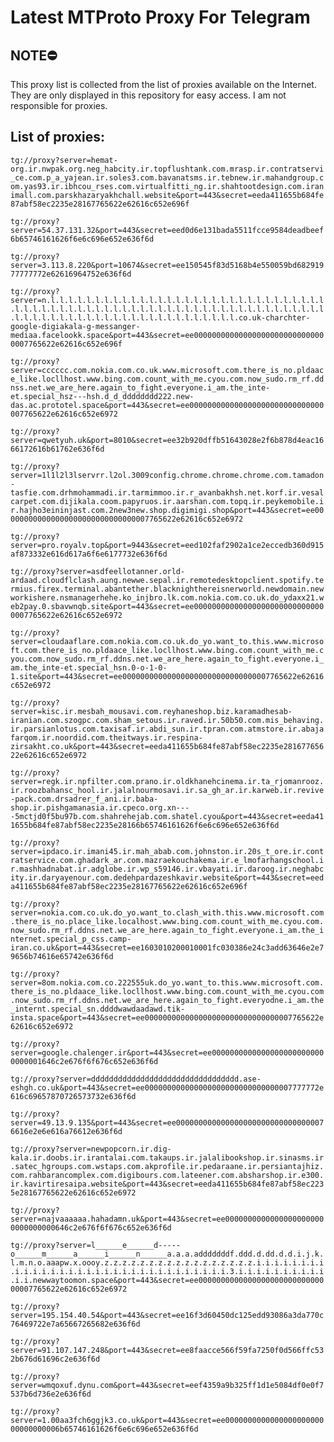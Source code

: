 # Latest MTProto Proxy For Telegram

## NOTE⛔

This proxy list is collected from the list of proxies available on the Internet. They are only displayed in this repository for easy access. I am not responsible for proxies.

## List of proxies:

`tg://proxy?server=hemat-org.ir.nwpak.org.neg_habcity.ir.topflushtank.com.mrasp.ir.contratservi_ce.com.p_a_yajean.ir.soles3.com.bavanatsms.ir.tebnew.ir.mahandgroup.com.yas93.ir.ibhcou_rses.com.virtualfitti_ng.ir.shahtootdesign.com.iranimall.com.parskhazaryakhchall.website&port=443&secret=eeda411655b684fe87abf58ec2235e28167765622e62616c652e696f`

`tg://proxy?server=54.37.131.32&port=443&secret=eed0d6e131bada5511fcce9584deadbeef6b65746161626f6e6c696e652e636f6d`

`tg://proxy?server=3.113.8.220&port=10674&secret=ee150545f83d5168b4e550059bd68291977777772e62616964752e636f6d`

`tg://proxy?server=n.l.l.l.l.l.l.l.l.l.l.l.l.l.l.l.l.l.l.l.l.l.l.l.l.l.l.l.l.l.l.l.l.l.l.l.l.l.l.l.l.l.l.l.l.l.l.l.l.l.l.l.l.l.l.l.l.l.l.l.l.l.l.l.l.l.l.l.l.l.l.l.l.l.l.l.l.l.l.l.l.l.l.l.l.l.l.l.l.l.l.l.co.uk-charchter-google-digiakala-g-messanger-mediaa.facelookk.space&port=443&secret=ee000000000000000000000000000000007765622e62616c652e696f`

`tg://proxy?server=cccccc.com.nokia.com.co.uk.www.microsoft.com.there_is_no.pldaace_like.locllhost.www.bing.com.count_with_me.cyou.com.now_sudo.rm_rf.ddnss.net.we_are_here.again_to_fight.everyone.i_am.the_inte-et.special_hsz---hsh.d_d_dddddddd222.new-das.ac.prototel.space&port=443&secret=ee000000000000000000000000000000007765622e62616c652e6972`

`tg://proxy?server=qwetyuh.uk&port=8010&secret=ee32b920dffb51643028e2f6b878d4eac1666172616b61762e636f6d`

`tg://proxy?server=1l1l2l3lservrr.l2ol.3009config.chrome.chrome.chrome.com.tamadon-tasfie.com.drhmohammadi.ir.tarmimmoo.ir.r_avanbakhsh.net.korf.ir.vesalcarpet.com.dijikala.coom.papyruos.ir.aarshan.com.topq.ir.peykemobile.ir.hajho3eininjast.com.2new3new.shop.digimigi.shop&port=443&secret=ee000000000000000000000000000000007765622e62616c652e6972`

`tg://proxy?server=pro.royalv.top&port=9443&secret=eed102faf2902a1ce2eccedb360d915af873332e616d617a6f6e6177732e636f6d`

`tg://proxy?server=asdfeellotanner.orld-ardaad.cloudflclash.aung.newwe.sepal.ir.remotedesktopclient.spotify.termius.firex.terminal.abantether.blacknighthereisnerworld.newdomain.newworkishere.nsmanagerhehe.ko_injbro.lk.com.nokia.com.co.uk.do_ydaxx21.web2pay.0.sbavwnqb.site&port=443&secret=ee000000000000000000000000000000007765622e62616c652e6972`

`tg://proxy?server=cloudaaflare.com.nokia.com.co.uk.do_yo.want_to.this.www.microsoft.com.there_is_no.pldaace_like.locllhost.www.bing.com.count_with_me.cyou.com.now_sudo.rm_rf.ddns.net.we_are_here.again_to_fight.everyone.i_am.the_inte-et.special_hsn.0-o-1-0-1.site&port=443&secret=ee000000000000000000000000000000007765622e62616c652e6972`

`tg://proxy?server=kisc.ir.mesbah_mousavi.com.reyhaneshop.biz.karamadhesab-iranian.com.szogpc.com.sham_setous.ir.raved.ir.50b50.com.mis_behaving.ir.parsianlotus.com.taxisaf.ir.abdi_sun.ir.tpran.com.atmstore.ir.abajafarqom.ir.noordid.com.theitways.ir.respina-zirsakht.co.uk&port=443&secret=eeda411655b684fe87abf58ec2235e28167765622e62616c652e6972`

`tg://proxy?server=regk.ir.npfilter.com.prano.ir.oldkhanehcinema.ir.ta_rjomanrooz.ir.roozbahansc_hool.ir.jalalnourmosavi.ir.sa_gh_ar.ir.karweb.ir.revive-pack.com.drsadrer_f_ani.ir.baba-shop.ir.pishgamanasia.ir.cpeco.org.xn----5mctjd0f5bu97b.com.shahrehejab.com.shatel.cyou&port=443&secret=eeda411655b684fe87abf58ec2235e28166b65746161626f6e6c696e652e636f6d`

`tg://proxy?server=ipdaco.ir.imani45.ir.mah_abab.com.johnston.ir.20s_t_ore.ir.contratservice.com.ghadark_ar.com.mazraekouchakema.ir.e_lmofarhangschool.ir.mashhadnabat.ir.adglobe.ir.wp_s59146.ir.vbayati.ir.daroog.ir.neghabcity.ir.daryayenour.com.dedehpardazeshkavir.website&port=443&secret=eeda411655b684fe87abf58ec2235e28167765622e62616c652e696f`

`tg://proxy?server=nokia.com.co.uk.do_yo.want_to.clash_with.this.www.microsoft.com.there_is_no.place_like.localhost.www.bing.com.count_with_me.cyou.com.now_sudo.rm_rf.ddns.net.we_are_here.again_to_fight.everyone.i_am.the_internet.special_p_css.camp-iran.co.uk&port=443&secret=ee1603010200010001fc030386e24c3add63646e2e79656b74616e65742e636f6d`

`tg://proxy?server=8om.nokia.com.co.222555uk.do_yo.want_to.this.www.microsoft.com.there_is_no.pldaace_like.locllhost.www.bing.com.count_with_me.cyou.com.now_sudo.rm_rf.ddns.net.we_are_here.again_to_fight.everyodne.i_am.the_internt.special_sn.ddddwawdaadawd.tik-insta.space&port=443&secret=ee000000000000000000000000000000007765622e62616c652e6972`

`tg://proxy?server=google.chalenger.ir&port=443&secret=ee00000000000000000000000000000001646c2e676f6f676c652e636f6d`

`tg://proxy?server=ddddddddddddddddddddddddddddddddd.ase-eshgh.co.uk&port=443&secret=ee000000000000000000000000000000007777772e616c69657870726573732e636f6d`

`tg://proxy?server=49.13.9.135&port=443&secret=ee0000000000000000000000000000000076616e2e6e616a76612e636f6d`

`tg://proxy?server=newpopcorn.ir.dig-kala.ir.doobs.ir.irantalai.com.takaups.ir.jalalibookshop.ir.sinasms.ir.satec_hgroups.com.wstaps.com.akprofile.ir.pedaraane.ir.persiantajhiz.com.rahbarancomplex.com.digibours.com.lateener.com.absharshop.ir.e300.ir.kavirtiresaipa.website&port=443&secret=eeda411655b684fe87abf58ec2235e28167765622e62616c652e6972`

`tg://proxy?server=najvaaaaaa.hahadamn.uk&port=443&secret=ee00000000000000000000000000000000646c2e676f6f676c652e636f6d`

`tg://proxy?server=l______e______d-----o______m______a______i______n______a.a.a.adddddddf.ddd.d.dd.d.d.i.j.k.l.m.n.o.aaapw.x.oooy.z.z.z.z.z.z.z.z.z.z.z.z.z.z.z.z.z.i.i.i.i.i.i.i.i.i.i.i.i.i.i.i.i.i.i.i.i.i.i.i.i.i.i.i.i.i.i.i.i.3.i.i.i.i.i.i.i.i.i.i.i.i.newwaytoomon.space&port=443&secret=ee000000000000000000000000000000007765622e62616c652e6972`

`tg://proxy?server=195.154.40.54&port=443&secret=ee16f3d60450dc125edd93086a3da770c76469722e7a65667265682e636f6d`

`tg://proxy?server=91.107.147.248&port=443&secret=ee8faacce566f59fa7250f0d566ffc532b676d61696c2e636f6d`

`tg://proxy?server=wmqoxuf.dynu.com&port=443&secret=eef4359a9b325ff1d1e5084df0e0f7537b6d736e2e636f6d`

`tg://proxy?server=1.00aa3fch6ggjk3.co.uk&port=443&secret=ee000000000000000000000000000000006b65746161626f6e6c696e652e636f6d`

